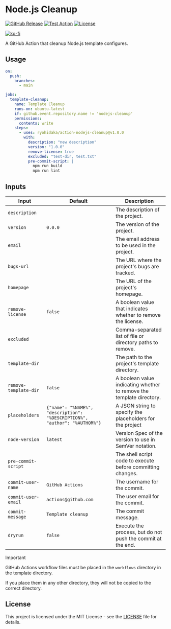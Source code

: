 # Node.js Cleanup

[![GitHub Release](https://img.shields.io/github/v/release/ryohidaka/action-nodejs-cleanup)](https://github.com/ryohidaka/action-nodejs-cleanup/releases/)
[![Test Action](https://github.com/ryohidaka/action-nodejs-cleanup/actions/workflows/test.yml/badge.svg)](https://github.com/ryohidaka/action-nodejs-cleanup/actions/workflows/test.yml)
[![License](https://img.shields.io/badge/license-MIT-blue.svg)](https://opensource.org/licenses/MIT)

[![ko-fi](https://ko-fi.com/img/githubbutton_sm.svg)](https://ko-fi.com/B0B6TVH92)

A GitHub Action that cleanup Node.js template configures.

## Usage

```yml
on:
  push:
    branches:
      - main

jobs:
  template-cleanup:
    name: Template Cleanup
    runs-on: ubuntu-latest
    if: github.event.repository.name != 'nodejs-cleanup'
    permissions:
      contents: write
    steps:
      - uses: ryohidaka/action-nodejs-cleanup@v1.0.0
        with:
          description: "new description"
          version: "1.0.0"
          remove-license: true
          excluded: "test-dir, test.txt"
          pre-commit-script: |
            npm run build
            npm run lint
```

## Inputs

| Input                 | Default                                                                    | Description                                                          |
| --------------------- | -------------------------------------------------------------------------- | -------------------------------------------------------------------- |
| `description`         |                                                                            | The description of the project.                                      |
| `version`             | `0.0.0`                                                                    | The version of the project.                                          |
| `email`               |                                                                            | The email address to be used in the project.                         |
| `bugs-url`            |                                                                            | The URL where the project's bugs are tracked.                        |
| `homepage`            |                                                                            | The URL of the project's homepage.                                   |
| `remove-license`      | `false`                                                                    | A boolean value that indicates whether to remove the license.        |
| `excluded`            |                                                                            | Comma-separated list of file or directory paths to remove.           |
| `template-dir`        |                                                                            | The path to the project's template directory.                        |
| `remove-template-dir` | `false`                                                                    | A boolean value indicating whether to remove the template directory. |
| `placeholders`        | `{"name": "%NAME%", "description": "%DESCRIPTION%", "author": "%AUTHOR%"}` | A JSON string to specify the placeholders for the project            |
| `node-version`        | `latest`                                                                   | Version Spec of the version to use in SemVer notation.               |
| `pre-commit-script`   |                                                                            | The shell script code to execute before committing changes.          |
| `commit-user-name`    | `GitHub Actions`                                                           | The username for the commit.                                         |
| `commit-user-email`   | `actions@github.com`                                                       | The user email for the commit.                                       |
| `commit-message`      | `Template cleanup`                                                         | The commit message.                                                  |
| `dryrun`              | `false`                                                                    | Execute the process, but do not push the commit at the end.          |

> [!IMPORTANT]
> GitHub Actions workflow files must be placed in the `workflows` directory in the template directory.
>
> If you place them in any other directory, they will not be copied to the correct directory.

## License

This project is licensed under the MIT License - see the [LICENSE](LICENSE) file for details.
